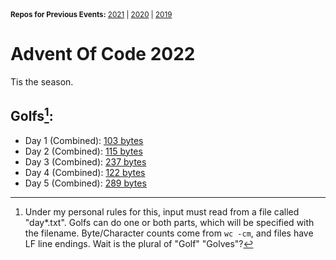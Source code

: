 <sup>
  <strong>Repos for Previous Events:</strong>
  <a href=https://github.com/Pyroan/AdventOfCode2021>2021</a> |
  <a href=https://github.com/Pyroan/AdventOfCode2020>2020</a> |
  <a href=https://github.com/Pyroan/AdventOfCode2019>2019</a>
</sup>

# Advent Of Code 2022
Tis the season.

## Golfs[^1]:
- Day 1 (Combined): [103 bytes](day1/day1golf.py)
- Day 2 (Combined): [115 bytes](day2/day2golf.py)
- Day 3 (Combined): [237 bytes](day3/day3golf.py)
- Day 4 (Combined): [122 bytes](day4/day4golf.py)
- Day 5 (Combined): [289 bytes](day5/day5golf.py)

[^1]: Under my personal rules for this, input must read from a file called "day\*.txt". Golfs can do one or both parts, which will be specified with the filename. Byte/Character counts come from `wc -cm`, and files have LF line endings. Wait is the plural of "Golf" "Golves"?
